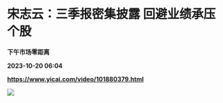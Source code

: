 # 宋志云：三季报密集披露 回避业绩承压个股
**下午市场零距离**

**2023-10-20 06:04**

**https://www.yicai.com/video/101880379.html**

![](http://imgcdn.yicai.com/vms-new/2023/10/331f17c1-059e-4e0f-aef5-7fa49e6ad220_DSCV.jpg)